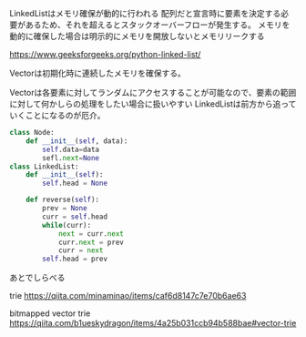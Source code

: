 LinkedListはメモリ確保が動的に行われる
配列だと宣言時に要素を決定する必要があるため、それを超えるとスタックオーバーフローが発生する。
メモリを動的に確保した場合は明示的にメモリを開放しないとメモリリークする

https://www.geeksforgeeks.org/python-linked-list/

Vectorは初期化時に連続したメモリを確保する。

Vectorは各要素に対してランダムにアクセスすることが可能なので、要素の範囲に対して何かしらの処理をしたい場合に扱いやすい
LinkedListは前方から追っていくことになるのが厄介。


```python
class Node:
	def __init__(self, data):
		self.data=data
		sefl.next=None
class LinkedList:
	def __init__(self):
		self.head = None

	def reverse(self):
		prev = None
		curr = self.head
		while(curr):
			next = curr.next
			curr.next = prev
			curr = next
		self.head = prev			
```

あとでしらべる

trie
https://qiita.com/minaminao/items/caf6d8147c7e70b6ae63

bitmapped vector trie
https://qiita.com/b1ueskydragon/items/4a25b031ccb94b588bae#vector-trie

